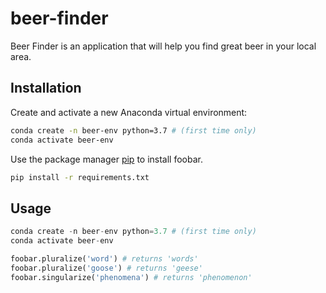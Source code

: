 # beer-finder

Beer Finder is an application that will help you find great beer in your local area.

## Installation

Create and activate a new Anaconda virtual environment:

```bash
conda create -n beer-env python=3.7 # (first time only)
conda activate beer-env 
```

Use the package manager [pip](https://pip.pypa.io/en/stable/) to install foobar.

```bash
pip install -r requirements.txt
```

## Usage

```python
conda create -n beer-env python=3.7 # (first time only)
conda activate beer-env 

foobar.pluralize('word') # returns 'words'
foobar.pluralize('goose') # returns 'geese'
foobar.singularize('phenomena') # returns 'phenomenon'
```
